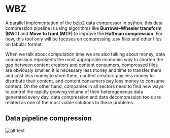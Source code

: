 # WBZ
A parallel implementation of the bzip2 data compressor in python, this data compression pipeline is using algorithms like **Burrows–Wheeler transform (BWT)** and **Move to front (MTF)** to improve the **Huffman compression**. For now, this tool only will be focuses on compressing .csv files and other files on tabular format.

When we talk about computation time we are also talking about money, data compression represents the most appropriate economic way to shorten the gap between content creators and content consumers, compressed files are obviously smaller, it is necessary less money and time to transfer them and cost less money to store them, content creators pay less money to distribute their content, and content consumers pay less money to consume content. On the other hand, companies in all sectors need to find new ways to control the rapidly growing volume of their heterogeneous data generated every day, data compression and data decompression tools are related as one of the most viable solutions to these problems. 

## Data pipeline compression

![alt text](https://wittline.github.io/wbz/img/wbz.png)


